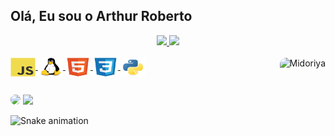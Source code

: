 ## Olá, Eu sou o Arthur Roberto
<div align="center">
  <a href="https://github.com/SparkyGuy">
  <img height="150em" src="https://github-readme-stats.vercel.app/api?username=SparkyGuy&show_icons=true&theme=dark&include_all_commits=true&count_private=true"/>
  <img height="150em" src="https://github-readme-stats.vercel.app/api/top-langs/?username=SparkyGuy&layout=compact&langs_count=7&theme=dark"/>
</div>
<div style="display: inline_block"><br>
  <img align="center" alt="JS" height="30" width="40" src="https://raw.githubusercontent.com/devicons/devicon/master/icons/javascript/javascript-original.svg"> 
  <img align="center" alt="KL" height="30" width="40" src="https://raw.githubusercontent.com/devicons/devicon/master/icons/linux/linux-original.svg"> 
  <img align="center" alt="HTML" height="30" width="40" src="https://raw.githubusercontent.com/devicons/devicon/master/icons/html5/html5-original.svg">
  <img align="center" alt="CSS" height="30" width="40" src="https://raw.githubusercontent.com/devicons/devicon/master/icons/css3/css3-original.svg">
  <img align="center" alt="Python" height="30" width="40" src="https://raw.githubusercontent.com/devicons/devicon/master/icons/python/python-original.svg">
  <img align="right" alt="Midoriya" height="150" style="border-radius: 10px;"
  src="https://theworldisthegeekblog.files.wordpress.com/2018/07/dmim4hrwaaa7ejg.jpg">
</div>
  
  ##
 
<div> 
 <a href="https://codepen.io/sparkyguy" target="_blank"><img src="https://img.shields.io/badge/Codepen-000000?style=for-the-badge&logo=codepen&logoColor=white" style="border-radius: 10px; target="_blank"></a> 
  <a href="tur.roberto456@gmail.com"><img src="https://img.shields.io/badge/-Gmail-%23333?style=for-the-badge&logo=gmail&logoColor=red" target="_blank"></a>
</div> 
 
  ![Snake animation](https://github.com/SparkyGuy/SparkyGuy/blob/output/github-contribution-grid-snake.svg)
